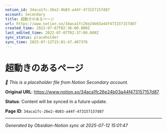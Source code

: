 ```yaml
---
notion_id: 34aca1fc-26e2-4b03-a44f-473157157d87
account: Secondary
title: 超動きのあるページ
url: https://www.notion.so/34aca1fc26e24b03a44f473157157d87
created_time: 2022-07-07T02:36:00.000Z
last_edited_time: 2022-07-07T02:37:00.000Z
sync_status: placeholder
sync_time: 2025-07-12T15:01:47.487378
---
```


# 超動きのあるページ

*🔄 This is a placeholder file from Notion Secondary account.*

**Original URL**: https://www.notion.so/34aca1fc26e24b03a44f473157157d87

**Status**: Content will be synced in a future update.

**Page ID**: `34aca1fc-26e2-4b03-a44f-473157157d87`

---

*Generated by Obsidian-Notion sync at 2025-07-12 15:01:47*
